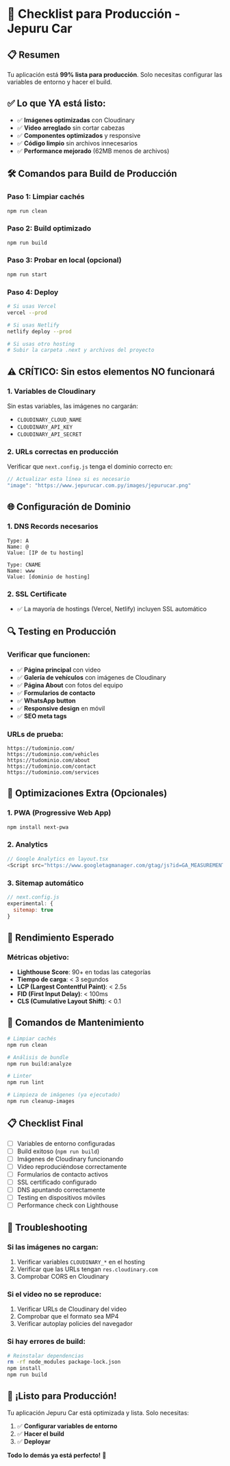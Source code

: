 # 🚀 Checklist para Producción - Jepuru Car

## 📋 **Resumen**
Tu aplicación está **99% lista para producción**. Solo necesitas configurar las variables de entorno y hacer el build.

## ✅ **Lo que YA está listo:**
- ✅ **Imágenes optimizadas** con Cloudinary
- ✅ **Video arreglado** sin cortar cabezas
- ✅ **Componentes optimizados** y responsive
- ✅ **Código limpio** sin archivos innecesarios
- ✅ **Performance mejorado** (62MB menos de archivos)


## 🛠️ **Comandos para Build de Producción**

### Paso 1: Limpiar cachés
```bash
npm run clean
```

### Paso 2: Build optimizado
```bash
npm run build
```

### Paso 3: Probar en local (opcional)
```bash
npm run start
```

### Paso 4: Deploy
```bash
# Si usas Vercel
vercel --prod

# Si usas Netlify
netlify deploy --prod

# Si usas otro hosting
# Subir la carpeta .next y archivos del proyecto
```

## ⚠️ **CRÍTICO: Sin estos elementos NO funcionará**

### 1. **Variables de Cloudinary** 
Sin estas variables, las imágenes no cargarán:
- `CLOUDINARY_CLOUD_NAME`
- `CLOUDINARY_API_KEY` 
- `CLOUDINARY_API_SECRET`

### 2. **URLs correctas en producción**
Verificar que `next.config.js` tenga el dominio correcto en:
```javascript
// Actualizar esta línea si es necesario
"image": "https://www.jepurucar.com.py/images/jepurucar.png"
```

## 🌐 **Configuración de Dominio**

### 1. DNS Records necesarios
```
Type: A
Name: @
Value: [IP de tu hosting]

Type: CNAME  
Name: www
Value: [dominio de hosting]
```

### 2. SSL Certificate
- ✅ La mayoría de hostings (Vercel, Netlify) incluyen SSL automático

## 🔍 **Testing en Producción**

### Verificar que funcionen:
- ✅ **Página principal** con video
- ✅ **Galería de vehículos** con imágenes de Cloudinary
- ✅ **Página About** con fotos del equipo
- ✅ **Formularios de contacto**
- ✅ **WhatsApp button**
- ✅ **Responsive design** en móvil
- ✅ **SEO meta tags**

### URLs de prueba:
```
https://tudominio.com/
https://tudominio.com/vehicles
https://tudominio.com/about
https://tudominio.com/contact
https://tudominio.com/services
```

## 📱 **Optimizaciones Extra (Opcionales)**

### 1. PWA (Progressive Web App)
```bash
npm install next-pwa
```

### 2. Analytics
```javascript
// Google Analytics en layout.tsx
<Script src="https://www.googletagmanager.com/gtag/js?id=GA_MEASUREMENT_ID" />
```

### 3. Sitemap automático
```javascript
// next.config.js
experimental: {
  sitemap: true
}
```

## 🎯 **Rendimiento Esperado**

### Métricas objetivo:
- **Lighthouse Score**: 90+ en todas las categorías
- **Tiempo de carga**: < 3 segundos
- **LCP (Largest Contentful Paint)**: < 2.5s
- **FID (First Input Delay)**: < 100ms
- **CLS (Cumulative Layout Shift)**: < 0.1

## 🔧 **Comandos de Mantenimiento**

```bash
# Limpiar cachés
npm run clean

# Análisis de bundle
npm run build:analyze

# Linter
npm run lint

# Limpieza de imágenes (ya ejecutado)
npm run cleanup-images
```

## 📋 **Checklist Final**

- [ ] Variables de entorno configuradas
- [ ] Build exitoso (`npm run build`)
- [ ] Imágenes de Cloudinary funcionando
- [ ] Video reproduciéndose correctamente
- [ ] Formularios de contacto activos
- [ ] SSL certificado configurado
- [ ] DNS apuntando correctamente
- [ ] Testing en dispositivos móviles
- [ ] Performance check con Lighthouse

## 🚨 **Troubleshooting**

### Si las imágenes no cargan:
1. Verificar variables `CLOUDINARY_*` en el hosting
2. Verificar que las URLs tengan `res.cloudinary.com`
3. Comprobar CORS en Cloudinary

### Si el video no se reproduce:
1. Verificar URLs de Cloudinary del video
2. Comprobar que el formato sea MP4
3. Verificar autoplay policies del navegador

### Si hay errores de build:
```bash
# Reinstalar dependencias
rm -rf node_modules package-lock.json
npm install
npm run build
```

## 🎉 **¡Listo para Producción!**

Tu aplicación Jepuru Car está optimizada y lista. Solo necesitas:
1. ✅ **Configurar variables de entorno**
2. ✅ **Hacer el build**
3. ✅ **Deployar**

**Todo lo demás ya está perfecto!** 🚀 